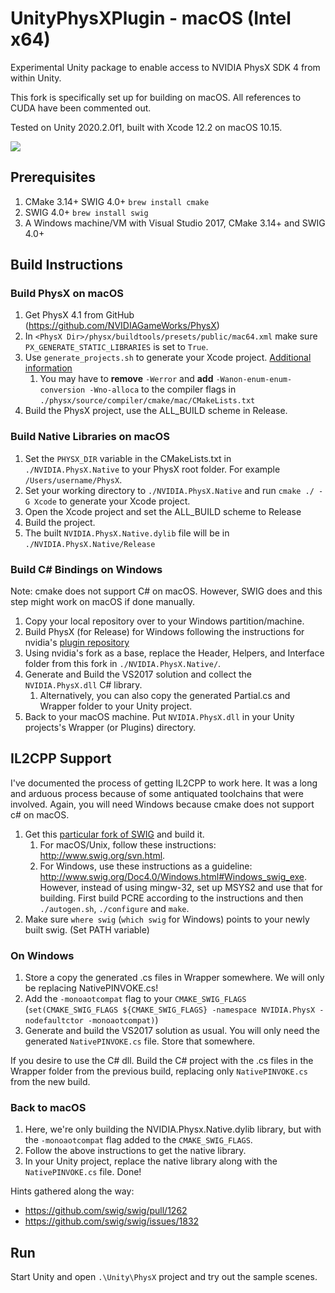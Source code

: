 # UnityPhysXPlugin - macOS (Intel x64)
Experimental Unity package to enable access to NVIDIA PhysX SDK 4 from within Unity.  

This fork is specifically set up for building on macOS. All references to CUDA have been commented out.

Tested on Unity 2020.2.0f1, built with Xcode 12.2 on macOS 10.15.

![](https://media2.giphy.com/media/ccjpXXMEhVpYaJsARV/giphy.gif?cid=790b7611be7f642ee71792bcd1e5a256991de528bc76d207&rid=giphy.gif&ct=g)

Prerequisites
---
1. CMake 3.14+ SWIG 4.0+ `brew install cmake`
1. SWIG 4.0+ `brew install swig`
1. A Windows machine/VM with Visual Studio 2017, CMake 3.14+ and SWIG 4.0+

Build Instructions
---
### Build PhysX on macOS

1. Get PhysX 4.1 from GitHub (https://github.com/NVIDIAGameWorks/PhysX)
1. In `<PhysX Dir>/physx/buildtools/presets/public/mac64.xml` make sure `PX_GENERATE_STATIC_LIBRARIES` is set to `True`.
1. Use `generate_projects.sh` to generate your Xcode project. [Additional information](https://gameworksdocs.nvidia.com/PhysX/4.1/documentation/platformreadme/mac/readme_mac.html)
    1. You may have to **remove** `-Werror` and **add** `-Wanon-enum-enum-conversion -Wno-alloca` to the compiler flags in `./physx/source/compiler/cmake/mac/CMakeLists.txt`
1. Build the PhysX project, use the ALL_BUILD scheme in Release.

### Build Native Libraries on macOS

1. Set the `PHYSX_DIR` variable in the CMakeLists.txt in `./NVIDIA.PhysX.Native` to your PhysX root folder. For example `/Users/username/PhysX`.
1. Set your working directory to `./NVIDIA.PhysX.Native` and run `cmake ./ -G Xcode` to generate your Xcode project.
1. Open the Xcode project and set the ALL_BUILD scheme to Release
1. Build the project.
1. The built `NVIDIA.PhysX.Native.dylib` file will be in `./NVIDIA.PhysX.Native/Release`

### Build C# Bindings on Windows

Note: cmake does not support C# on macOS. However, SWIG does and this step might work on macOS if done manually.
1. Copy your local repository over to your Windows partition/machine.
1. Build PhysX (for Release) for Windows following the instructions for nvidia's [plugin repository](https://github.com/NVIDIAGameWorks/UnityPhysXPlugin)
1. Using nvidia's fork as a base, replace the Header, Helpers, and Interface folder from this fork in `./NVIDIA.PhysX.Native/`.
1. Generate and Build the VS2017 solution and collect the `NVIDIA.PhysX.dll` C# library.
    1. Alternatively, you can also copy the generated Partial.cs and Wrapper folder to your Unity project.
1. Back to your macOS machine. Put `NVIDIA.PhysX.dll` in your Unity projects's Wrapper (or Plugins) directory.

IL2CPP Support
---
I've documented the process of getting IL2CPP to work here. It was a long and arduous process because of some antiquated toolchains that were involved.
Again, you will need Windows because cmake does not support c# on macOS.

1. Get this [particular fork of SWIG](https://github.com/LostPolygon/swig/tree/monoaot) and build it.
    1. For macOS/Unix, follow these instructions: http://www.swig.org/svn.html.
    2. For Windows, use these instructions as a guideline: http://www.swig.org/Doc4.0/Windows.html#Windows_swig_exe. However, instead of using mingw-32, set up MSYS2 and use that for building. First build PCRE according to the instructions and then `./autogen.sh`, `./configure` and `make`.
1. Make sure `where swig` (`which swig` for Windows) points to your newly built swig. (Set PATH variable)

### On Windows
1. Store a copy the generated .cs files in Wrapper somewhere. We will only be replacing NativePINVOKE.cs!
1. Add the `-monoaotcompat` flag to your `CMAKE_SWIG_FLAGS` (`set(CMAKE_SWIG_FLAGS ${CMAKE_SWIG_FLAGS} -namespace NVIDIA.PhysX -nodefaultctor -monoaotcompat)`)
1. Generate and build the VS2017 solution as usual. You will only need the generated `NativePINVOKE.cs` file. Store that somewhere.

If you desire to use the C# dll. Build the C# project with the .cs files in the Wrapper folder from the previous build, replacing only `NativePINVOKE.cs` from the new build.

### Back to macOS
1. Here, we're only building the NVIDIA.Physx.Native.dylib library, but with the `-monoaotcompat` flag added to the `CMAKE_SWIG_FLAGS`.
1. Follow the above instructions to get the native library.
1. In your Unity project, replace the native library along with the `NativePINVOKE.cs` file. Done!

Hints gathered along the way:
- https://github.com/swig/swig/pull/1262
- https://github.com/swig/swig/issues/1832

Run
---

Start Unity and open `.\Unity\PhysX` project and try out the sample scenes.
